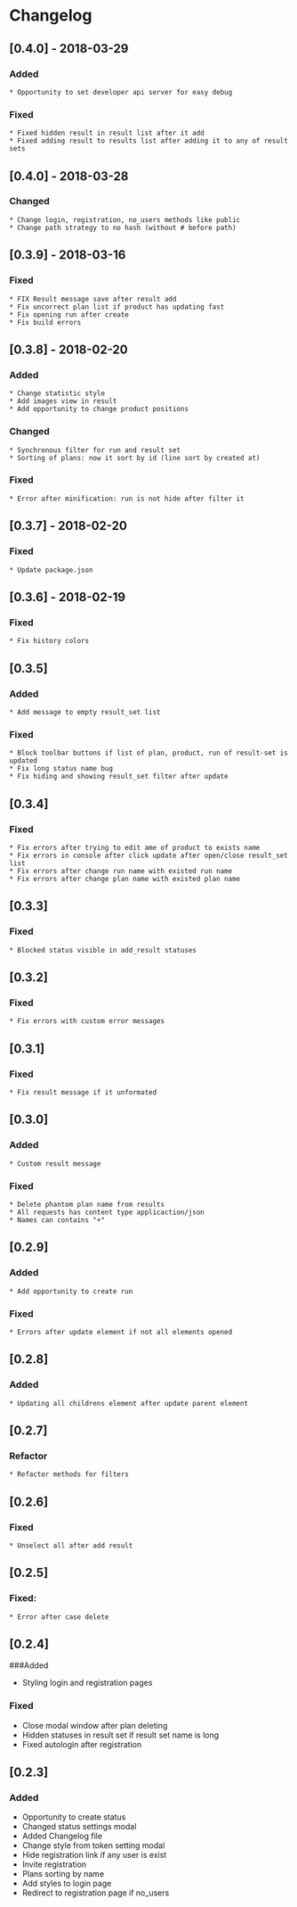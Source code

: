# Changelog
## [0.4.0] - 2018-03-29
### Added
    * Opportunity to set developer api server for easy debug
### Fixed
    * Fixed hidden result in result list after it add
    * Fixed adding result to results list after adding it to any of result sets
## [0.4.0] - 2018-03-28
### Changed
    * Change login, registration, no_users methods like public
    * Change path strategy to no hash (without # before path)
## [0.3.9] - 2018-03-16
### Fixed
    * FIX Result message save after result add
    * Fix uncorrect plan list if product has updating fast
    * Fix opening run after create
    * Fix build errors
## [0.3.8] - 2018-02-20
### Added
    * Change statistic style
    * Add images view in result
    * Add opportunity to change product positions
### Changed
    * Synchronous filter for run and result set
    * Sorting of plans: now it sort by id (line sort by created at)
### Fixed
    * Error after minification: run is not hide after filter it
## [0.3.7] - 2018-02-20
### Fixed
    * Update package.json
## [0.3.6] - 2018-02-19
### Fixed
    * Fix history colors
## [0.3.5]
### Added
    * Add message to empty result_set list
### Fixed
    * Block toolbar buttons if list of plan, product, run of result-set is updated
    * Fix long status name bug
    * Fix hiding and showing result_set filter after update
## [0.3.4]
### Fixed
    * Fix errors after trying to edit ame of product to exists name
    * Fix errors in console after click update after open/close result_set list
    * Fix errors after change run name with existed run name
    * Fix errors after change plan name with existed plan name
## [0.3.3]
### Fixed
    * Blocked status visible in add_result statuses
## [0.3.2]
### Fixed
    * Fix errors with custom error messages
## [0.3.1]
### Fixed
    * Fix result message if it unformated
## [0.3.0]
### Added
    * Custom result message
### Fixed
    * Delete phantom plan name from results
    * All requests has content type applicaction/json
    * Names can contains "+"
## [0.2.9]
### Added
    * Add opportunity to create run
### Fixed
    * Errors after update element if not all elements opened
    
## [0.2.8]
### Added 
    * Updating all childrens element after update parent element
    
## [0.2.7]
### Refactor
    * Refactor methods for filters
    
## [0.2.6]
### Fixed
    * Unselect all after add result

## [0.2.5]
### Fixed:
    * Error after case delete
      
## [0.2.4]
###Added
  * Styling login and registration pages
  
### Fixed
  * Close modal window after plan deleting
  * Hidden statuses in result set if result set name is long
  * Fixed autologin after registration
  
## [0.2.3]
### Added
 * Opportunity to create status
 * Changed status settings modal
 * Added Changelog file
 * Change style from token setting modal
 * Hide registration link if any user is exist
 * Invite registration
 * Plans sorting by name
 * Add styles to login page
 * Redirect to registration page if no_users
